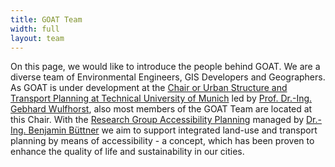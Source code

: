 ```yaml
---
title: GOAT Team
width: full
layout: team
---
```


On this page, we would like to introduce the people behind GOAT. We are a diverse team of Environmental Engineers, GIS Developers and Geographers. As GOAT is under development at the [Chair or Urban Structure and Transport Planning at Technical University of Munich](https://www.bgu.tum.de/en/sv/homepage/) led by [Prof. Dr.-Ing. Gebhard Wulfhorst](mailto:gebhard.wulfhorst@tum.de), also most members of the GOAT Team are located at this Chair. With the [Research Group Accessibility Planning](https://www.bgu.tum.de/sv/research-group-accessibility-planning/) managed by [Dr.-Ing. Benjamin Büttner](mailto:benjamin.buettner@tum.de) we aim to support integrated land-use and transport planning by means of accessibility - a concept, which has been proven to enhance the quality of life and sustainability in our cities. 
